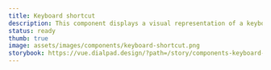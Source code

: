 ```yaml
---
title: Keyboard shortcut
description: This component displays a visual representation of a keyboard shortcut to the user.
status: ready
thumb: true
image: assets/images/components/keyboard-shortcut.png
storybook: https://vue.dialpad.design/?path=/story/components-keyboard-shortcut--default
---
```


<code-well-header>
  <dt-keyboard-shortcut shortcut="{cmd}+Ctrl+X"/>
</code-well-header>
<code-well-header bgclass="d-bgc-black-700">
  <dt-keyboard-shortcut inverted shortcut="{cmd}+Ctrl+X"/>
</code-well-header>
